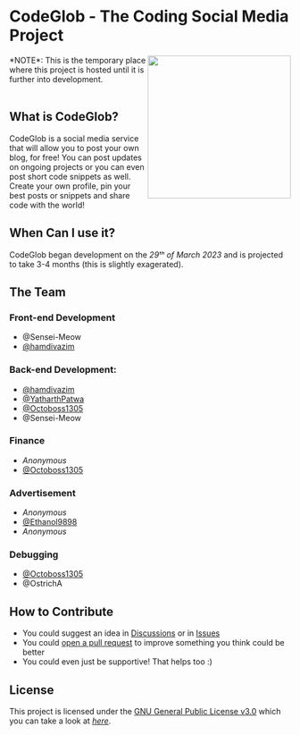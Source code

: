 # CodeGlob - The Coding Social Media Project
<img align="right" height="256" src="https://raw.githubusercontent.com/hamdivazim/CodeGlob/main/icon-codeglob.jpg"/>
*NOTE*: This is the temporary place where this project is hosted until it is further into development.
<br><br>

## What is CodeGlob?
CodeGlob is a social media service that will allow you to post your own blog, for free! You can post updates on ongoing projects or you can even post short code snippets as well. Create your own profile, pin your best posts or snippets and share code with the world!

## When Can I use it?
CodeGlob began development on the _29ᵗʰ of March 2023_ and is projected to take 3-4 months (this is slightly exagerated).

## The Team
### Front-end Development
- @Sensei-Meow
- [@hamdivazim](https://github.com/hamdivazim)
### Back-end Development:
- [@hamdivazim](https://github.com/hamdivazim)
- [@YatharthPatwa](https://github.com/YatharthPatwa)
- [@Octoboss1305](https://github.com/Octoboss1305)
- @Sensei-Meow
### Finance
- _Anonymous_
- [@Octoboss1305](https://github.com/Octoboss1305)
### Advertisement
- _Anonymous_
- [@Ethanol9898](https://github.com/Ethanol9898)
- _Anonymous_
### Debugging
- [@Octoboss1305](https://github.com/Octoboss1305)
- @OstrichA

## How to Contribute
- You could suggest an idea in [Discussions](https://github.com/hamdivazim/CodeGlob/discussions) or in [Issues](https://github.com/hamdivazim/CodeGlob/issues)
- You could [open a pull request](https://github.com/hamdivazim/CodeGlob/pulls) to improve something you think could be better
- You could even just be supportive! That helps too :)

## License
This project is licensed under the [GNU General Public License v3.0](https://www.gnu.org/licenses/gpl-3.0.en.html) which you can take a look at [_here_](https://github.com/hamdivazim/CodeGlob/blob/main/LICENSE).
